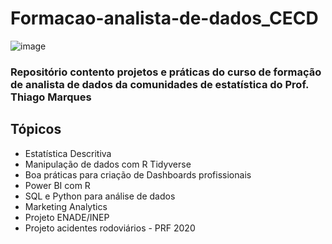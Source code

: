 # Formacao-analista-de-dados_CECD  
![image](https://github.com/ademarionobre/Formacao-analista-de-dados_CECD/assets/92057489/28694fd4-1d94-4be9-8206-a26740951ad6)

### Repositório contento projetos e práticas do curso de formação de analista de dados da comunidades de estatística do Prof. Thiago Marques

## Tópicos
- Estatística Descritiva
- Manipulação de dados com R Tidyverse
- Boa práticas para criação de Dashboards profissionais
- Power BI com R
- SQL e Python para análise de dados
- Marketing Analytics
- Projeto ENADE/INEP
- Projeto acidentes rodoviários - PRF 2020
